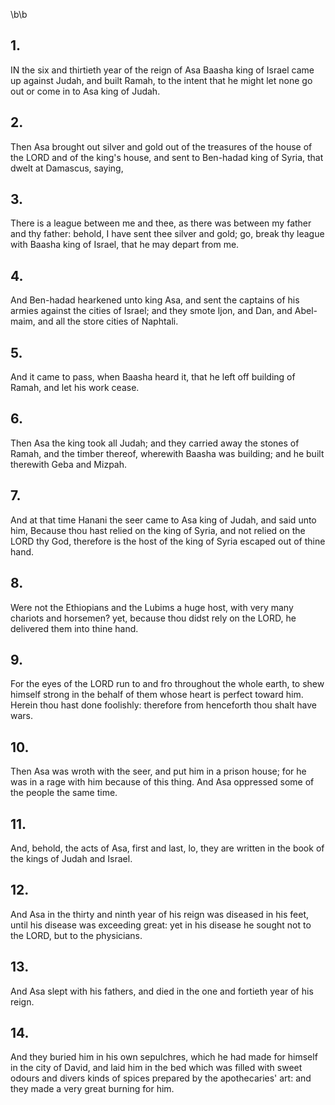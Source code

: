 \b\b
## 1.
IN the six and thirtieth year of the reign of Asa Baasha king of Israel came up against Judah, and built Ramah, to the intent that he might let none go out or come in to Asa king of Judah.
## 2.
Then Asa brought out silver and gold out of the treasures of the house of the LORD and of the king's house, and sent to Ben-hadad king of Syria, that dwelt at Damascus, saying,
## 3.
There is a league between me and thee, as there was between my father and thy father: behold, I have sent thee silver and gold; go, break thy league with Baasha king of Israel, that he may depart from me.
## 4.
And Ben-hadad hearkened unto king Asa, and sent the captains of his armies against the cities of Israel; and they smote Ijon, and Dan, and Abel-maim, and all the store cities of Naphtali.
## 5.
And it came to pass, when Baasha heard it, that he left off building of Ramah, and let his work cease.
## 6.
Then Asa the king took all Judah; and they carried away the stones of Ramah, and the timber thereof, wherewith Baasha was building; and he built therewith Geba and Mizpah.
## 7.
And at that time Hanani the seer came to Asa king of Judah, and said unto him, Because thou hast relied on the king of Syria, and not relied on the LORD thy God, therefore is the host of the king of Syria escaped out of thine hand.
## 8.
Were not the Ethiopians and the Lubims a huge host, with very many chariots and horsemen?  yet, because thou didst rely on the LORD, he delivered them into thine hand.
## 9.
For the eyes of the LORD run to and fro throughout the whole earth, to shew himself strong in the behalf of them whose heart is perfect toward him.  Herein thou hast done foolishly: therefore from henceforth thou shalt have wars.
## 10.
Then Asa was wroth with the seer, and put him in a prison house; for he was in a rage with him because of this thing.  And Asa oppressed some of the people the same time.
## 11.
And, behold, the acts of Asa, first and last, lo, they are written in the book of the kings of Judah and Israel.
## 12.
And Asa in the thirty and ninth year of his reign was diseased in his feet, until his disease was exceeding great: yet in his disease he sought not to the LORD, but to the physicians.
## 13.
And Asa slept with his fathers, and died in the one and fortieth year of his reign.
## 14.
And they buried him in his own sepulchres, which he had made for himself in the city of David, and laid him in the bed which was filled with sweet odours and divers kinds of spices prepared by the apothecaries' art: and they made a very great burning for him.
